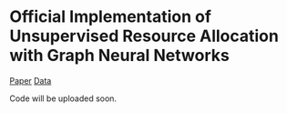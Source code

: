 # Official Implementation of Unsupervised Resource Allocation with Graph Neural Networks

[Paper](https://arxiv.org/abs/2106.09761)
[Data](https://app.globus.org/file-manager?origin_id=75a68b36-a6c0-11eb-92d8-6b08dd67ff48&origin_path=%2F)


Code will be uploaded soon.
